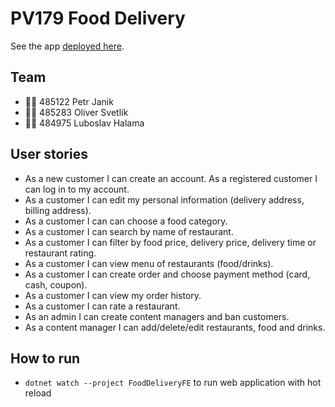 # PV179 Food Delivery
See the app [deployed here](https://pv179-food-delivery.azurewebsites.net/).

## Team
- 👨‍🎓 485122 Petr Janik
- 👨‍🎓 485283 Oliver Svetlik
- 👨‍🎓 484975 Luboslav Halama


## User stories
- As a new customer I can create an account. As a registered customer I can log in to my account.
- As a customer I can edit my personal information (delivery address, billing address).
- As a customer I can can choose a food category.
- As a customer I can search by name of restaurant.
- As a customer I can filter by food price, delivery price, delivery time or restaurant rating.
- As a customer I can view menu of restaurants (food/drinks).
- As a customer I can create order and choose payment method (card, cash, coupon).
- As a customer I can view my order history.
- As a customer I can rate a restaurant.
- As an admin I can create content managers and ban customers.
- As a content manager I can add/delete/edit restaurants, food and drinks.

## How to run
- `dotnet watch --project FoodDeliveryFE` to run web application with hot reload
